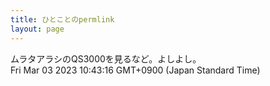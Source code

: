 ```yaml
---
title: ひとことのpermlink
layout: page
---
```

<div class="box" dt="1677807796242">
  ムラタアラシのQS3000を見るなど。よしよし。
  <div class="content is-small">Fri Mar 03 2023 10:43:16 GMT+0900 (Japan Standard Time)</div>
</div>